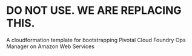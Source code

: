 # DO NOT USE. WE ARE REPLACING THIS.
A cloudformation template for bootstrapping Pivotal Cloud Foundry Ops Manager on Amazon Web Services
